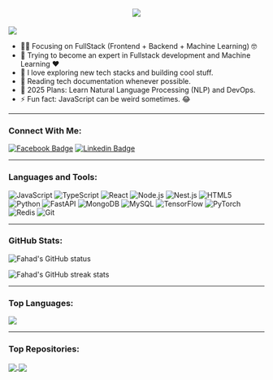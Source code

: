 <h1 align="center">
  <a href="https://git.io/typing-svg">
    <img src="https://readme-typing-svg.herokuapp.com/?lines=AAssalamualaikum,+There!+👋;Hello,+it's+Fahad....;Nice+to+meet+you!&center=true&size=30">
  </a>
</h1>

![](https://komarev.com/ghpvc/?username=fahadmohammad559&color=brightgreen)

- 🧑‍💻 Focusing on FullStack (Frontend + Backend + Machine Learning) 🤓
- 🌱 Trying to become an expert in Fullstack development and Machine Learning ❤️
- 📘 I love exploring new tech stacks and building cool stuff.
- 📖 Reading tech documentation whenever possible.
- 📅 2025 Plans: Learn Natural Language Processing (NLP) and DevOps.
- ⚡ Fun fact: JavaScript can be weird sometimes. 😂

---

### Connect With Me:

[![Facebook Badge](https://img.shields.io/badge/Facebook-1877F2?style=for-the-badge&logo=facebook&logoColor=white)](https://www.facebook.com/fahadmohammad559/)
[![Linkedin Badge](https://img.shields.io/badge/LinkedIn-0077B5?style=for-the-badge&logo=linkedin&logoColor=white)](https://www.linkedin.com/in/fahad-mohammad-rejwanul-islam-8828a2268/)

---

### Languages and Tools:

![JavaScript](https://img.shields.io/badge/JavaScript-F7DF1E?style=flat-square&logo=javascript&logoColor=black)
![TypeScript](https://img.shields.io/badge/TypeScript-007ACC?style=flat-square&logo=typescript&logoColor=white)
![React](https://img.shields.io/badge/React-61DAFB?style=flat-square&logo=react&logoColor=black)
![Node.js](https://img.shields.io/badge/Node.js-43853D?style=flat-square&logo=node.js&logoColor=white)
![Nest.js](https://img.shields.io/badge/Nest.js-E0234E?style=flat-square&logo=nestjs&logoColor=white)
![HTML5](https://img.shields.io/badge/HTML5-E34F26?style=flat-square&logo=html5&logoColor=white)
![Python](https://img.shields.io/badge/Python-3776AB?style=flat-square&logo=python&logoColor=white)
![FastAPI](https://img.shields.io/badge/FastAPI-009688?style=flat-square&logo=fastapi&logoColor=white)
![MongoDB](https://img.shields.io/badge/MongoDB-47A248?style=flat-square&logo=mongodb&logoColor=white)
![MySQL](https://img.shields.io/badge/MySQL-4479A1?style=flat-square&logo=mysql&logoColor=white)
![TensorFlow](https://img.shields.io/badge/TensorFlow-FF6F00?style=flat-square&logo=tensorflow&logoColor=white)
![PyTorch](https://img.shields.io/badge/PyTorch-EE4C2C?style=flat-square&logo=pytorch&logoColor=white)
![Redis](https://img.shields.io/badge/Redis-DC382D?style=flat-square&logo=redis&logoColor=white)
![Git](https://img.shields.io/badge/Git-F05032?style=flat-square&logo=git&logoColor=white)

---

### GitHub Stats:

<p>
  <img align="center" src="https://github-readme-stats.vercel.app/api?username=fahadmohammad559&show_icons=true&include_all_commits=true&theme=algolia&hide_border=true" alt="Fahad's GitHub status" />
</p>
<p>
  <img align="center" src="https://github-readme-streak-stats.herokuapp.com/?user=fahadmohammad559&theme=algolia" alt="Fahad's GitHub streak stats" />
</p>

---

### Top Languages:

<img align="center" src="https://github-readme-stats.vercel.app/api/top-langs/?username=fahadmohammad559&layout=compact&theme=algolia&hide_border=true&langs_count=10" />

---

### Top Repositories:

<a href="https://github.com/fahadmohammad559/fullstack-project">
  <img align="center" src="https://github-readme-stats.vercel.app/api/pin/?username=fahadmohammad559&repo=fullstack-project&theme=algolia" />
</a>
<a href="https://github.com/fahadmohammad559/ml-projects">
  <img align="center" src="https://github-readme-stats.vercel.app/api/pin/?username=fahadmohammad559&repo=ml-projects&theme=algolia" />
</a>

